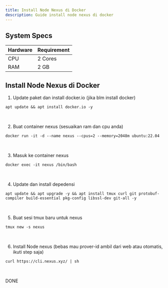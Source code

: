 ```yaml
---
title: Install Node Nexus di Docker
description: Guide install node nexus di docker
---
```


## System Specs
| Hardware  |	Requirement |
|-----------|---------------|
| CPU	    | 2 Cores       |
| RAM	    | 2 GB          |

## Install Node Nexus di Docker

1. Update paket dan install docker.io (jika blm install docker)

```
apt update && apt install docker.io -y
```
</br>

2. Buat container nexus (sesuaikan ram dan cpu anda)

```
docker run -it -d --name nexus --cpus=2 --memory=2048m ubuntu:22.04
```
</br>

3. Masuk ke container nexus

```
docker exec -it nexus /bin/bash
```
</br>

4. Update dan install depedensi

```
apt update && apt upgrade -y && apt install tmux curl git protobuf-compiler build-essential pkg-config libssl-dev git-all -y
```
</br>

5. Buat sesi tmux baru untuk nexus

```
tmux new -s nexus
```
</br>

6. Install Node nexus (bebas mau prover-id ambil dari web atau otomatis, ikuti step saja)

```
curl https://cli.nexus.xyz/ | sh 
```
</br>

DONE